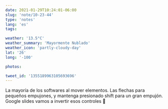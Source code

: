 ```yaml
---
date: 2021-01-29T10:24:01-06:00
slug: 'note/10-23-44'
type: 'notes'
lang: 'es'
tags:

weather: '13.5°C'
weather_summary: 'Mayormente Nublado'
weather_icon: 'partly-cloudy-day'
lat: '26'
long: '-100'

photos:

tweet_id: '1355189963105693696'
---
```

La mayoría de los softwares al mover elementos. Las flechas para pequeños empujones, y mantenga presionado shift para un gran empujón. 
Google slides vamos a invertir esos controles 🥴